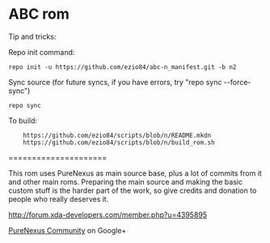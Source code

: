 ABC rom
=====================

Tip and tricks:

Repo init command:

	repo init -u https://github.com/ezio84/abc-n_manifest.git -b n2

Sync source (for future syncs, if you have errors, try "repo sync --force-sync")

	repo sync

To build:

        https://github.com/ezio84/scripts/blob/n/README.mkdn
        https://github.com/ezio84/scripts/blob/n/build_rom.sh


=====================

This rom uses PureNexus as main source base, plus a lot of commits from it and other main roms.
Preparing the main source and making the basic custom stuff is the harder part of the work, so give credits and donation to people who really deserves it. 


http://forum.xda-developers.com/member.php?u=4395895


[PureNexus Community](https://plus.google.com/u/0/communities/103055954354785266764) on Google+


